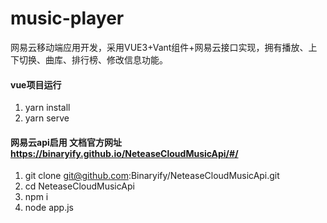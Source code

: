 # music-player
网易云移动端应用开发，采用VUE3+Vant组件+网易云接口实现，拥有播放、上下切换、曲库、排行榜、修改信息功能。
#### vue项目运行

1.  yarn install
2.  yarn serve

#### 网易云api启用  文档官方网址 https://binaryify.github.io/NeteaseCloudMusicApi/#/

1.  git clone git@github.com:Binaryify/NeteaseCloudMusicApi.git
2.  cd NeteaseCloudMusicApi
2.  npm i 
2.  node app.js
